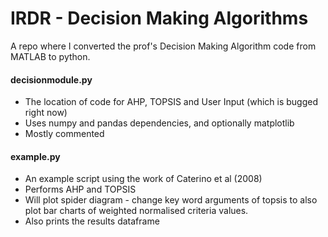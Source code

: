 # IRDR - Decision Making Algorithms
A repo where I converted the prof's Decision Making Algorithm code from MATLAB to python.

#### decisionmodule.py
* The location of code for AHP, TOPSIS and User Input (which is bugged right now)
* Uses numpy and pandas dependencies, and optionally matplotlib
* Mostly commented

#### example.py 
* An example script using the work of Caterino et al (2008)
* Performs AHP and TOPSIS
* Will plot spider diagram - change key word arguments of topsis to also plot bar charts of weighted normalised criteria values.
* Also prints the results dataframe
